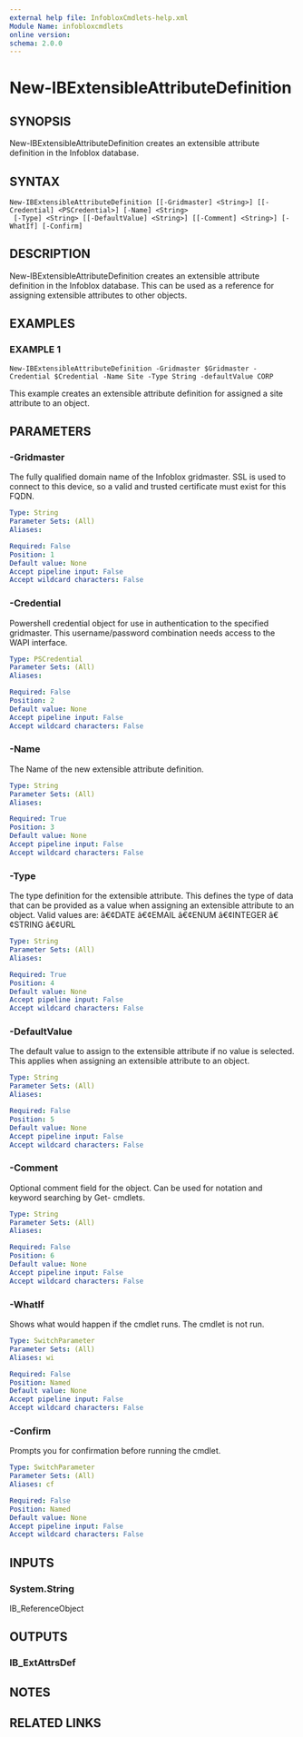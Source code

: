 ```yaml
---
external help file: InfobloxCmdlets-help.xml
Module Name: infobloxcmdlets
online version: 
schema: 2.0.0
---
```


# New-IBExtensibleAttributeDefinition

## SYNOPSIS
New-IBExtensibleAttributeDefinition creates an extensible attribute definition in the Infoblox database.

## SYNTAX

```
New-IBExtensibleAttributeDefinition [[-Gridmaster] <String>] [[-Credential] <PSCredential>] [-Name] <String>
 [-Type] <String> [[-DefaultValue] <String>] [[-Comment] <String>] [-WhatIf] [-Confirm]
```

## DESCRIPTION
New-IBExtensibleAttributeDefinition creates an extensible attribute definition in the Infoblox database. 
This can be used as a reference for assigning extensible attributes to other objects.

## EXAMPLES

###  EXAMPLE 1 
```
New-IBExtensibleAttributeDefinition -Gridmaster $Gridmaster -Credential $Credential -Name Site -Type String -defaultValue CORP
```

This example creates an extensible attribute definition for assigned a site attribute to an object.

## PARAMETERS

### -Gridmaster
The fully qualified domain name of the Infoblox gridmaster. 
SSL is used to connect to this device, so a valid and trusted certificate must exist for this FQDN.

```yaml
Type: String
Parameter Sets: (All)
Aliases: 

Required: False
Position: 1
Default value: None
Accept pipeline input: False
Accept wildcard characters: False
```

### -Credential
Powershell credential object for use in authentication to the specified gridmaster. 
This username/password combination needs access to the WAPI interface.

```yaml
Type: PSCredential
Parameter Sets: (All)
Aliases: 

Required: False
Position: 2
Default value: None
Accept pipeline input: False
Accept wildcard characters: False
```

### -Name
The Name of the new extensible attribute definition.

```yaml
Type: String
Parameter Sets: (All)
Aliases: 

Required: True
Position: 3
Default value: None
Accept pipeline input: False
Accept wildcard characters: False
```

### -Type
The type definition for the extensible attribute. 
This defines the type of data that can be provided as a value when assigning an extensible attribute to an object.
Valid values are:
    â€¢DATE
    â€¢EMAIL
    â€¢ENUM
    â€¢INTEGER
    â€¢STRING
    â€¢URL

```yaml
Type: String
Parameter Sets: (All)
Aliases: 

Required: True
Position: 4
Default value: None
Accept pipeline input: False
Accept wildcard characters: False
```

### -DefaultValue
The default value to assign to the extensible attribute if no value is selected. 
This applies when assigning an extensible attribute to an object.

```yaml
Type: String
Parameter Sets: (All)
Aliases: 

Required: False
Position: 5
Default value: None
Accept pipeline input: False
Accept wildcard characters: False
```

### -Comment
Optional comment field for the object. 
Can be used for notation and keyword searching by Get- cmdlets.

```yaml
Type: String
Parameter Sets: (All)
Aliases: 

Required: False
Position: 6
Default value: None
Accept pipeline input: False
Accept wildcard characters: False
```

### -WhatIf
Shows what would happen if the cmdlet runs.
The cmdlet is not run.

```yaml
Type: SwitchParameter
Parameter Sets: (All)
Aliases: wi

Required: False
Position: Named
Default value: None
Accept pipeline input: False
Accept wildcard characters: False
```

### -Confirm
Prompts you for confirmation before running the cmdlet.

```yaml
Type: SwitchParameter
Parameter Sets: (All)
Aliases: cf

Required: False
Position: Named
Default value: None
Accept pipeline input: False
Accept wildcard characters: False
```

## INPUTS

### System.String
IB_ReferenceObject

## OUTPUTS

### IB_ExtAttrsDef

## NOTES

## RELATED LINKS

